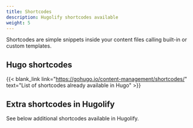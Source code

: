 ```yaml
---
title: Shortcodes
description: Hugolify shortcodes available
weight: 5
---
```


Shortcodes are simple snippets inside your content files calling built-in or custom templates.

## Hugo shortcodes

{{< blank_link link="https://gohugo.io/content-management/shortcodes/" text="List of shortcodes already available in Hugo" >}}

## Extra shortcodes in Hugolify

See below additional shortcodes available in Hugolify.
